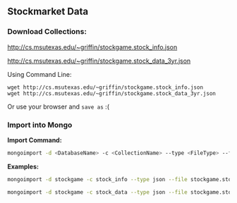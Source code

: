 ## Stockmarket Data

### Download Collections: 

http://cs.msutexas.edu/~griffin/stockgame.stock_info.json

http://cs.msutexas.edu/~griffin/stockgame.stock_data_3yr.json

Using Command Line:
```
wget http://cs.msutexas.edu/~griffin/stockgame.stock_info.json
wget http://cs.msutexas.edu/~griffin/stockgame.stock_data_3yr.json
```

Or use your browser and `save as` :( 


### Import into Mongo

**Import Command:**
```bash
mongoimport -d <DatabaseName> -c <CollectionName> --type <FileType> --file <PathToFIle>
```

**Examples:**
```bash
mongoimport -d stockgame -c stock_info --type json --file stockgame.stock_info.json
```

```bash
mongoimport -d stockgame -c stock_data --type json --file stockgame.stock_data_3yr.json
```

